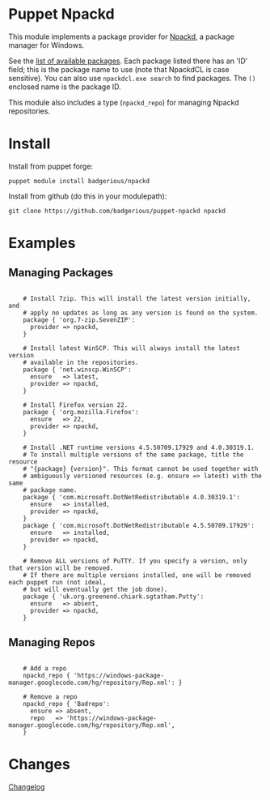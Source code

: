 Puppet Npackd
=============

This module implements a package provider for
[Npackd](http://code.google.com/p/windows-package-manager/), a package manager
for Windows.

See the [list of available packages](http://npackd.appspot.com/p). Each package listed there has an 'ID' 
field; this is the package name to use (note that NpackdCL is case sensitive). You can also use
`npackdcl.exe search` to find packages. The `()` enclosed name is the package ID. 

This module also includes a type (`npackd_repo`) for managing Npackd repositories. 

Install
=======

Install from puppet forge:

    puppet module install badgerious/npackd

Install from github (do this in your modulepath):

    git clone https://github.com/badgerious/puppet-npackd npackd

Examples
========

Managing Packages
----------------

```puppet

    # Install 7zip. This will install the latest version initially, and
    # apply no updates as long as any version is found on the system.
    package { 'org.7-zip.SevenZIP': 
      provider => npackd,
    }

    # Install latest WinSCP. This will always install the latest version
    # available in the repositories.
    package { 'net.winscp.WinSCP':
      ensure   => latest,
      provider => npackd,
    }

    # Install Firefox version 22. 
    package { 'org.mozilla.Firefox':
      ensure   => 22,
      provider => npackd,
    }

    # Install .NET runtime versions 4.5.50709.17929 and 4.0.30319.1. 
    # To install multiple versions of the same package, title the resource
    # "{package} {version}". This format cannot be used together with 
    # ambiguously versioned resources (e.g. ensure => latest) with the same
    # package name. 
    package { 'com.microsoft.DotNetRedistributable 4.0.30319.1':
      ensure   => installed,
      provider => npackd,
    }
    package { 'com.microsoft.DotNetRedistributable 4.5.50709.17929':
      ensure   => installed,
      provider => npackd,
    }

    # Remove ALL versions of PuTTY. If you specify a version, only that version will be removed. 
    # If there are multiple versions installed, one will be removed each puppet run (not ideal,
    # but will eventually get the job done). 
    package { 'uk.org.greenend.chiark.sgtatham.Putty':
      ensure   => absent,
      provider => npackd,
    }

```

Managing Repos
-------------

```puppet

    # Add a repo
    npackd_repo { 'https://windows-package-manager.googlecode.com/hg/repository/Rep.xml': }

    # Remove a repo
    npackd_repo { 'Badrepo':
      ensure => absent,
      repo   => 'https://windows-package-manager.googlecode.com/hg/repository/Rep.xml',
    }

```

Changes
=======

[Changelog](https://github.com/badgerious/puppet-npackd/blob/master/CHANGELOG.md)
